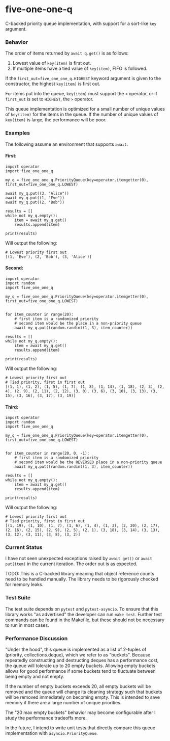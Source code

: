 # five-one-one-q
C-backed priority queue implementation, with support for a sort-like `key`
argument.

### Behavior
The order of items returned by `await q.get()` is as follows:
 1. Lowest value of `key(item)` is first out.
 2. If multiple items have a tied value of `key(item)`, FIFO is followed.

If the `first_out=five_one_one_q.HIGHEST` keyword argument is given to the
constructor, the highest `key(item)` is first out.

For items put into the queue, `key(item)` must support the `<` operator, or
if `first_out` is set to `HIGHEST`, the `>` operator.

This queue implementation is optimized for a small number of unique values of
`key(item)` for the items in the queue. If the number of unique values of
`key(item)` is large, the performance will be poor.

### Examples

The following assume an environment that supports `await`.

#### First:
```
import operator
import five_one_one_q

my_q = five_one_one_q.PriorityQueue(key=operator.itemgetter(0), first_out=five_one_one_q.LOWEST)

await my_q.put((3, "Alice"))
await my_q.put((1, "Eve"))
await my_q.put((2, "Bob"))

results = []
while not my_q.empty():
    item = await my_q.get()
    results.append(item)

print(results)
```
Will output the following:
```
# Lowest priority first out
[(1, 'Eve'), (2, 'Bob'), (3, 'Alice')]
```

#### Second:
```
import operator
import random
import five_one_one_q

my_q = five_one_one_q.PriorityQueue(key=operator.itemgetter(0), first_out=five_one_one_q.LOWEST)


for item_counter in range(20):
    # first item is a randomized priority
    # second item would be the place in a non-priority queue
    await my_q.put((random.randint(1, 3), item_counter))

results = []
while not my_q.empty():
    item = await my_q.get()
    results.append(item)

print(results)
```
Will output the following:
```
# Lowest priority first out
# Tied priority, first in first out
[(1, 1), (1, 2), (1, 5), (1, 7), (1, 8), (1, 14), (1, 18), (2, 3), (2, 4), (2, 9), (2, 11), (2, 12), (3, 0), (3, 6), (3, 10), (3, 13), (3, 15), (3, 16), (3, 17), (3, 19)]
```

#### Third:
```
import operator
import random
import five_one_one_q

my_q = five_one_one_q.PriorityQueue(key=operator.itemgetter(0), first_out=five_one_one_q.LOWEST)


for item_counter in range(20, 0, -1):
    # first item is a randomized priority
    # second item would be the REVERSED place in a non-priority queue
    await my_q.put((random.randint(1, 3), item_counter))

results = []
while not my_q.empty():
    item = await my_q.get()
    results.append(item)

print(results)
```
Will output the following:
```
# Lowest priority first out
# Tied priority, first in first out
[(1, 19), (1, 10), (1, 7), (1, 6), (1, 4), (1, 3), (2, 20), (2, 17), (2, 16), (2, 15), (2, 9), (2, 5), (2, 1), (3, 18), (3, 14), (3, 13), (3, 12), (3, 11), (3, 8), (3, 2)]
```


### Current Status

I have not seen unexpected exceptions raised by `await get()` or
`await put(item)` in the current iteration. The order out is as expected.

TODO: This is a C-backed library meaning that object reference counts need to be
handled manually. The library needs to be rigorously checked for memory leaks.

### Test Suite

The test suite depends on `pytest` and `pytest-asyncio`. To ensure that this
library works "as advertised" the developer can run `make test`. Further test
commands can be found in the Makefile, but these should not be necessary to
run in most cases.

### Performance Discussion

"Under the hood", this queue is implemented as a list of 2-tuples of
(priority, collections.deque), which we refer to as "buckets". Because
repeatedly constructing and destructing deques has a performance cost, the
queue will tolerate up to 20 empty buckets. Allowing empty buckets allows
for good performance if some buckets tend to fluctuate between being empty
and not empty.

If the number of empty buckets exceeds 20, all empty buckets will be removed
and the queue will change its cleaning strategy such that buckets will be
removed immediately on becoming empty. This is intended to save memory if there
are a large number of unique priorities.

The "20 max empty buckets" behavior may become configurable after I study the
performance tradeoffs more.

In the future, I intend to write unit tests that directly compare this queue
implementation with `asyncio.PriorityQueue`.

